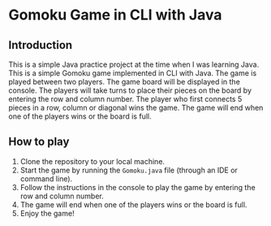 # Gomoku Game in CLI with Java
## Introduction
This is a simple Java practice project at the time when I was learning Java.   
This is a simple Gomoku game implemented in CLI with Java. The game is played between two players. The game board will be displayed in the console. The players will take turns to place their pieces on the board by entering the row and column number. The player who first connects 5 pieces in a row, column or diagonal wins the game. The game will end when one of the players wins or the board is full.   
## How to play
1. Clone the repository to your local machine.
2. Start the game by running the `Gomoku.java` file (through an IDE or command line).
3. Follow the instructions in the console to play the game by entering the row and column number.
4. The game will end when one of the players wins or the board is full.
5. Enjoy the game!